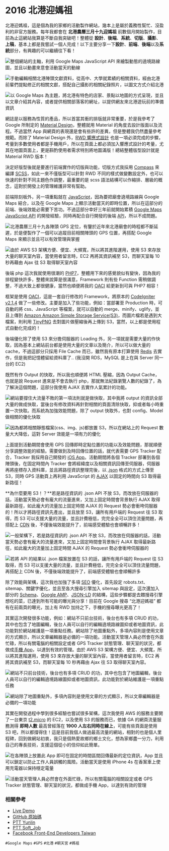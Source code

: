 # 2016 北港迎媽祖

北港迎媽祖，這是個為我的家鄉的活動製作網站，幾本上是屬於義務性幫忙、沒盈利的非官方服務。每年我都會在 **北港農曆三月十九迎媽祖** 前數個月開始製作，目前為止這網站我算是不斷自我突破吧！整體從 **設計**、**後端**、**系統**、**切版**、**攝影**、**上稿**，基本上都是我嘗試一個人完成！以下主要分享一下**設計**、**前端**、**後端**以及**系統**部分，有興趣的可以繼續往下看！

![整個網站的主軸，利用 Google Maps JavaScript API 來繪製動態的遶境路線圖，並且以動畫來意會活動當天的動線](img/001.jpg)

![手動編輯相關北港陣頭文獻資料，從高中、大學就累績的相關資料，經由北港前輩們提點修正的相關文獻，搭配自己攝影的相關紀錄照片，以圖文方式介紹北港](img/002.jpg)

![以 Google Maps 為主題，將北港有特色的店家、景點以地圖的方式呈現，並且以文章介紹其內容，或者提供相關部落客的網址，以提供網友來北港遊玩前的準備資訊](img/003.jpg)

網誌是以服務為性質的產品，所以首當其衝的排版就非常重要，於是我參考了 Google 所制定的 [Material Design](https://www.google.com/design/spec/material-design/introduction.html)，整體就用 Material 的角度去設計版面以及流程。不過當然 App 與網頁的表現還是會有些許的差異，但是整體我仍然盡量參考規範。而除了 Material Design 外，[RWD 響應式設計](https://zh.wikipedia.org/wiki/%E5%93%8D%E5%BA%94%E5%BC%8F%E7%BD%91%E9%A1%B5%E8%AE%BE%E8%AE%A1) 也是一項必須完成的步驟，考量到多數使用者都是手機用戶，所以在頁面上都必須加入響應式設計的考量，尤其在地圖頁面上，更是斟酌使用者需求特別將地圖滿版！總結整體版型設計就是 Material RWD 版本！

決定好版型後就是要進行前端實作的切版與功能，切版方式我採用 [Compass](http://compass-style.org/) 來編譯 [SCSS](http://sass-lang.com/)，如此一來不僅版型可以針對 RWD 不同的樣式做變數設定外，也可以快速的針對不同主題色作調整，最重要的是 scss 語法結構可以作縮排、層級的概念，這對於開發上的管理維護非常有幫助。

前端除刻板外，另一項重點就在 [JavaScript](https://zh.wikipedia.org/zh-tw/JavaScript)，因為要把廟會遶境路線與 Google Maps 結合，以及在 Google Maps 上顯示活動當天的即時位置，所以在這部分的前端、後端效能必需要下苦功。不過這部分幸好三年前就開始累積 [Google Maps JavaScript API](https://developers.google.com/maps/documentation/javascript/?hl=zh-tw) 的開發經驗，同時再配合自行開發的後端 [API](https://zh.wikipedia.org/zh-tw/%E5%BA%94%E7%94%A8%E7%A8%8B%E5%BA%8F%E6%8E%A5%E5%8F%A3)，所以不成問題。

![北港農曆三月十九各陣頭 GPS 定位，有鑒於近年來北港廟會的時程都不斷延遲，於是便製作了一個可以追蹤目前相關陣頭的 GPS 位置，再搭配 Google Maps 來顯示並且可以有效管理與掌握](img/004.jpg)

![由於 AWS S3 架構方便、便宜、大頻寬，所以將其進階運用，使用 S3 來存放大量的聊天室內容，當使用者留言時，EC2 再將其資訊補至 S3，而聊天室每 10 秒再藉由 Ajax 往 S3 取得聊天室內容](img/005.jpg)

後端 php 這次我就使用很潮的 [PHP7](http://php.net/manual/en/migration70.new-features.php)，整體用下來的感覺貌似有變快，因為我的排程變快許多，整體來說算是很滿意，Framework 則有些 Function 需稍做調整，不過大致上都很健康，當然也順便將我的 [OACI](https://github.com/comdan66/oaci) 給更新到可與 PHP7 相容！

框架是使用 [OACI](https://github.com/comdan66/oaci)，這是一套自行修改的 Framework，將原本的 [CodeIgniter](https://codeigniter.org.tw/) [v2.1.4](https://codeigniter.org.tw/downloads/file/CodeIgniter_2.1.4) 做了一些修改。主要是加入了些功能，例如：當部署至 Production 時，可自動的將 css、JavaScript 等檔案，就可以自動的 merge、minify、uglify，並且上傳到 [Amazon Amazon Simple Storage Service(S3)](https://aws.amazon.com/tw/s3/)，而圖片檔若是遇到大檔案，則利用 [TinyPNG](https://tinypng.com/) 去對圖片做壓縮後再上傳到 S3，當然，以上都是使用程式自動化完成的！

後端優化除了使用 S3 來分擔伺服器的 Loading 外，另一項就是需要大量的作快取，因為基本上網站前台都是使用大量的文章以及簡介，所以可以做大量的 cache，不過這部分只採用 File Cache 而已，雖然我有原本打算使用 [Redis](http://redis.io/) 去實作，但是我把記憶體留給資料庫了.. (我沒開 RDS，MySQL 是上在與 Server 同一台的 EC2)

既然有作 Output 的快取，所以我也順便將 HTML 壓縮，因為 Output Cache，也就是說 Request 進來是不會去執行 php，那就無法紀錄瀏覽人數的紀錄了，為了解決這個問題，這部分我使用 AJAX 去實作人氣累計的功能。

![網站要撐住大流量不敗的第一項法則就是做快取，其中我將 output 的資訊全部大量的做成快取，當後台有修改資料再針對相關的頁面清除快取，抑或者每小時重置一次快取。而系統為加強效能問題，除了 output 快取外，也對 config、Model 做相關的優化快取](img/006.jpg)

![因為都將相關靜態檔案(css、img、js)都放置 S3，所以在網站上的 Request 數量大大降低，這對 Server 效能是一項有力的優化](img/007.jpg)

上面提到活動期間會使用 GPS 回傳即時定點位置的功能以及效能問題，那就順便分享調整效能的經驗。需要做到及時回傳位置的話，就代表需要 GPS Tracker 配合，Tracker 我採用自己開發的 [iOS App](https://github.com/comdan66/mazu/tree/master/ios/MazuMarch)。活動期間將各個 Tracker 部署到各個陣頭後，在固定時間內 Tracker 會將經緯度以及相關資訊回傳至伺服器，伺服器再將座標存入資料庫，並且將路徑資訊整理完後，以 [.json](http://www.json.org/) 格式的方式上傳至 S3，同時 GPS 活動頁上再利用 JavaScript 的 [AJAX](https://zh.wikipedia.org/zh-tw/AJAX) 以固定的時間向 S3 取得最新路徑！

**為什麼要用 S3！？**若是路徑資訊的 .json API 不放 S3，而改放在伺服器的話，活動當天勢必會有龐大的流量進來，又加上固定時間會背景執行 AJAX 取得最新路徑，如此龐大的流量加上固定時間 AJAX 的 Request 勢必會衝垮伺服器的！所以才將路徑資訊先產出，並且放至 S3，讓所有用戶端的 Request 往 S3 取得，而 S3 可以支援大量的流量，並且計費極低，完完全全可以頂住流量問題，再搭配上 [CDN](https://zh.wikipedia.org/wiki/%E5%85%A7%E5%AE%B9%E5%82%B3%E9%81%9E%E7%B6%B2%E8%B7%AF) 後，不僅後端效能提升了，前端感受體驗也會順暢許多！

![一般架構下，若是路徑資訊的 .json API 不放 S3，而改放在伺服器的話，活動當天勢必會有龐大的流量進來，又加上固定時間會背景執行 AJAX 取得最新路徑，如此龐大的流量加上固定時間 AJAX 的 Request 勢必會衝垮伺服器的](img/008.jpg)

![若將 API 的結果以 .json 檔案放置在 S3 的話，讓所有用戶端的 Request 往 S3 取得，而 S3 可以支援大量的流量，並且計費極低，完完全全可以頂住流量問題，再搭配上 CDN 後，不僅後端效能提升了，前端感受體驗也會順暢許多](img/009.jpg)

除了效能與架構，這次我也加強了多項 [SEO](https://zh.wikipedia.org/zh-tw/%E6%90%9C%E5%B0%8B%E5%BC%95%E6%93%8E%E6%9C%80%E4%BD%B3%E5%8C%96) 優化，首先設定 robots.txt、sitemap、關鍵字優化，並且至各大搜尋引擎加入 sitemap 與設定，這次還加入部分的 [Schema](https://schema.org/)、[Google AMP](https://www.ampproject.org/docs/get_started/about-amp.html)、[JSON-LD](http://json-ld.org/) 的結構，這些步驟都是去餵搜尋引擎想吃的菜，已達到所有可能的曝光與分享！目前在 Google 搜尋 “北港迎媽祖” 都有在前兩頁的曝光，加上有 RWD 加持之下，手機的搜尋曝光更高了！

其實這次開發很多功能，例如：網站不只前台技術，後台也有多項 CRUD 的功，其中也包含了地圖編輯，後台人員可以自行的編輯遶境路線圖抑或者地圖資訊，此功能對於網站維護是一項重點任務。網站除了地圖重點外，多項內容則是使用文章的方式顯示，所以文章編輯器是必備的一項功能。活動當天管理人員必然會在外面忙碌，所以有關電腦的相關設定或者 GPS Tracker 狀態管理、聊天室的狀況，都做成[手機 App](https://github.com/comdan66/mazu/tree/master/ios/MazuMarchAdmin)，以達到有效的管理。由於 AWS S3 架構方便、便宜、大頻寬，所以將其進階運用，使用 S3 來存放大量的聊天室內容，當使用者留言時，EC2 再將其資訊補至 S3，而聊天室每 10 秒再藉由 Ajax 往 S3 取得聊天室內容。

![網站不只前台技術，後台也有多項 CRUD 的功，其中也包含了地圖編輯，後台人員可以自行的編輯遶境路線圖抑或者地圖資訊，此功能對於網站維護是一項重點任務](img/010.jpg)

![網站除了地圖重點外，多項內容則是使用文章的方式顯示，所以文章編輯器是必備的一項功能](img/011.jpg)

其實在開發過程中學到很多經驗也嘗試很多架構，這次我使用 AWS 的服務主要開了一台東京 [t2.micro](https://aws.amazon.com/tw/ec2/instance-types/) 的 EC2，以及使用 S3 的服務而已，依據 GA 的網頁流量服務測得 **即時人數** 最高曾經落在 **1900 人左右同時在線上**，可能有些頁面是使用 S3 吧，所以都撐得住！這是目前我個人做過最高流量的網站，相對的也是個人里程碑，回到做網站初衷，我只是個熱愛故鄉的鄉土文化，想為家鄉盡一分力，利用自己的專長技術，支援這個從小的信仰如此簡單。

![在各陣頭上放置此 App 即可在固定的時間區間回傳最新的定位資訊，App 並且可以鎖定以防止工作人員誤觸的風險。活動當天是使用 iPhone 4s 在香案車上使用充電器以保持穩定電量](img/012.jpg)

![活動當天管理人員必然會在外面忙碌，所以有關電腦的相關設定或者 GPS Tracker 狀態管理、聊天室的狀況，都做成手機 App，以達到有效的管理](img/013.jpg)

### 相關參考
* [Live Demo](https://mazu.ioa.tw/)
* [GitHub 原始碼](https://github.com/comdan66/mazu)
* [PTT Yunlin](https://www.ptt.cc/bbs/Yunlin/M.1460567509.A.8BE.html)
* [PTT Soft_Job](https://www.ptt.cc/bbs/Soft_Job/M.1460607450.A.36A.html)
* [Facebook Front-End Developers Taiwan](https://www.facebook.com/groups/f2e.tw/permalink/980856278618404/)

`#Google Maps` `#GPS` `#北港` `#朝天宮` `#媽祖`